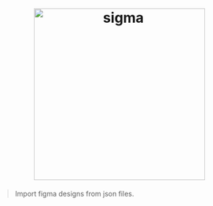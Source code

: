 <h1 align="center">
  <img width="348" alt="sigma" src="https://user-images.githubusercontent.com/8572321/122657812-117a5a80-d167-11eb-970c-2a8f59894a81.png">
</h1>

> Import figma designs from json files.
